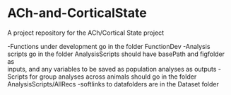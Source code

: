 # ACh-and-CorticalState
A project repository for the ACh/Cortical State project

-Functions under development go in the folder FunctionDev
-Analysis scripts go in the folder AnalysisScripts should have basePath and figfolder as  
 inputs, and any variables to be saved as population analyses as outputs
-Scripts for group analyses across animals should go in the folder AnalysisScripts/AllRecs
-softlinks to datafolders are in the Dataset folder